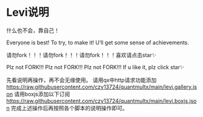 # Levi说明
什么也不会，靠自己！


Everyone is best! To try, to make it! U‘ll get some sense of achievements.


请勿fork！！！请勿fork！！！请勿fork！！！喜欢请点击star✨


Plz not FORK!!! Plz not FORK!!! Plz not FORK!!! If u like it, plz click star✨


先看说明再操作，再不会无缘使用。
请用qx中http请求功能添加 https://raw.githubusercontent.com/czy13724/quantmultx/main/levi.gallery.json
请用boxjs添加以下订阅 https://raw.githubusercontent.com/czy13724/quantmultx/main/levi.boxjs.json
完成上述操作后再按照各个脚本的说明操作即可。
